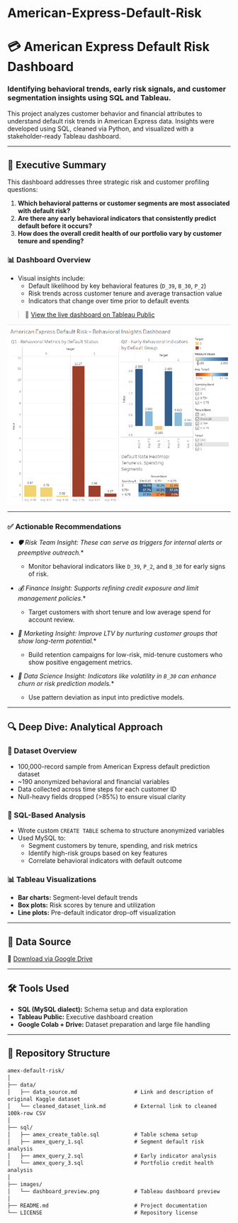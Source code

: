 # American-Express-Default-Risk

# 💳 American Express Default Risk Dashboard

### Identifying behavioral trends, early risk signals, and customer segmentation insights using SQL and Tableau.

This project analyzes customer behavior and financial attributes to understand default risk trends in American Express data. Insights were developed using SQL, cleaned via Python, and visualized with a stakeholder-ready Tableau dashboard.

---

## 🧾 Executive Summary

This dashboard addresses three strategic risk and customer profiling questions:

1. **Which behavioral patterns or customer segments are most associated with default risk?**
2. **Are there any early behavioral indicators that consistently predict default before it occurs?**
3. **How does the overall credit health of our portfolio vary by customer tenure and spending?**

### 📊 Dashboard Overview

- Visual insights include:
  - Default likelihood by key behavioral features (`D_39`, `B_30`, `P_2`)
  - Risk trends across customer tenure and average transaction value
  - Indicators that change over time prior to default events

> 🔗 [View the live dashboard on Tableau Public](https://public.tableau.com/views/AmericanExpressDefaultRiskBehavioralInsightsDashboard/Dashboard1?:language=en-US&:sid=&:redirect=auth&:display_count=n&:origin=viz_share_link) 

![Dashboard Preview](images/dashboard_preview.png)

---

### ✅ Actionable Recommendations

- **🛡 Risk Team Insight:* These can serve as triggers for internal alerts or preemptive outreach.**
  - Monitor behavioral indicators like `D_39`, `P_2`, and `B_30` for early signs of risk.
    
- **💰 Finance Insight:* Supports refining credit exposure and limit management policies.**
  - Target customers with short tenure and low average spend for account review.

- **📣 Marketing Insight:* Improve LTV by nurturing customer groups that show long-term potential.**
  - Build retention campaigns for low-risk, mid-tenure customers who show positive engagement metrics.

- **🧠 Data Science Insight:* Indicators like volatility in `B_30` can enhance churn or risk prediction models.**
  - Use pattern deviation as input into predictive models. 

---

## 🔍 Deep Dive: Analytical Approach

### 🧮 Dataset Overview
- 100,000-record sample from American Express default prediction dataset
- ~190 anonymized behavioral and financial variables
- Data collected across time steps for each customer ID
- Null-heavy fields dropped (>85%) to ensure visual clarity

### 💾 SQL-Based Analysis
- Wrote custom `CREATE TABLE` schema to structure anonymized variables
- Used MySQL to:
  - Segment customers by tenure, spending, and risk metrics
  - Identify high-risk groups based on key features
  - Correlate behavioral indicators with default outcome

### 📊 Tableau Visualizations
- **Bar charts:** Segment-level default trends
- **Box plots:** Risk scores by tenure and utilization
- **Line plots:** Pre-default indicator drop-off visualization

---

## 🔗 Data Source

🔗 [Download via Google Drive](./data/cleaned_dataset_link.md) 

---

## 🛠️ Tools Used

- **SQL (MySQL dialect):** Schema setup and data exploration
- **Tableau Public:** Executive dashboard creation
- **Google Colab + Drive:** Dataset preparation and large file handling

---

## 📁 Repository Structure

```
amex-default-risk/
│
├── data/
│   ├── data_source.md                  # Link and description of original Kaggle dataset
│   └── cleaned_dataset_link.md         # External link to cleaned 100k-row CSV
│
├── sql/
│   ├── amex_create_table.sql           # Table schema setup
│   ├── amex_query_1.sql                # Segment default risk analysis
│   ├── amex_query_2.sql                # Early indicator analysis
│   └── amex_query_3.sql                # Portfolio credit health analysis
│
├── images/
│   └── dashboard_preview.png           # Tableau dashboard preview
│
├── README.md                           # Project documentation
└── LICENSE                             # Repository license
```

